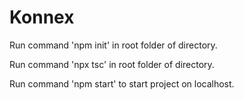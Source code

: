 # Konnex

Run command 'npm init' in root folder of directory.

Run command 'npx tsc' in root folder of directory.

Run command 'npm start' to start project on localhost.
